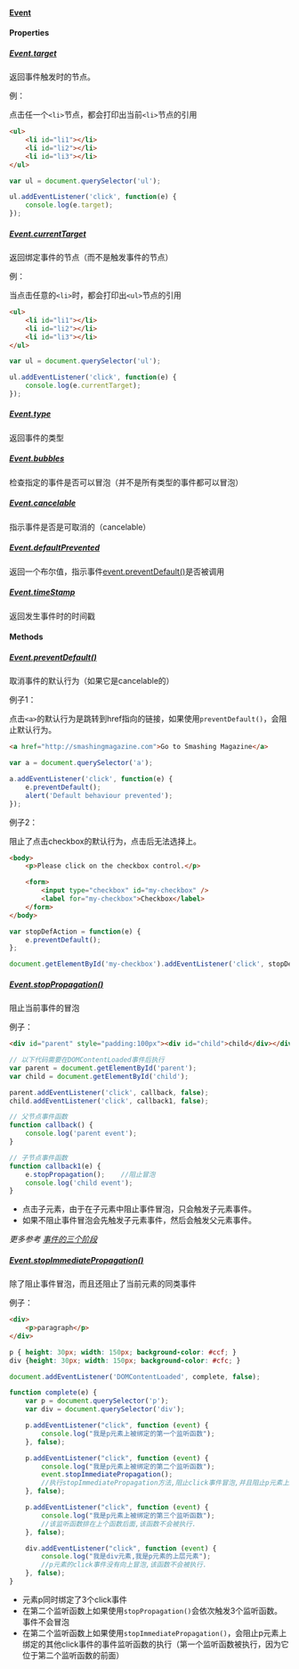#### [Event](https://developer.mozilla.org/en-US/docs/Web/API/Event)


#### Properties

##### [Event.target](https://developer.mozilla.org/en-US/docs/Web/API/Event/target)

返回事件触发时的节点。

例：

点击任一个`<li>`节点，都会打印出当前`<li>`节点的引用

```html
<ul>
    <li id="li1"></li>
    <li id="li2"></li>
    <li id="li3"></li>
</ul>
```

```javascript
var ul = document.querySelector('ul');

ul.addEventListener('click', function(e) {
    console.log(e.target);
});

```


##### [Event.currentTarget](https://developer.mozilla.org/en-US/docs/Web/API/Event/currentTarget)

返回绑定事件的节点（而不是触发事件的节点）

例：

当点击任意的`<li>`时，都会打印出`<ul>`节点的引用

```html
<ul>
    <li id="li1"></li>
    <li id="li2"></li>
    <li id="li3"></li>
</ul>
```

```javascript
var ul = document.querySelector('ul');

ul.addEventListener('click', function(e) {
    console.log(e.currentTarget);
});
```

##### [Event.type](https://developer.mozilla.org/en-US/docs/Web/API/Event/type)

返回事件的类型

##### [Event.bubbles](https://developer.mozilla.org/en-US/docs/Web/API/Event/bubbles)

检查指定的事件是否可以冒泡（并不是所有类型的事件都可以冒泡）

##### [Event.cancelable](https://developer.mozilla.org/en-US/docs/Web/API/Event/cancelable)

指示事件是否是可取消的（cancelable）

##### [Event.defaultPrevented](https://developer.mozilla.org/en-US/docs/Web/API/Event/defaultPrevented)

返回一个布尔值，指示事件[event.preventDefault()](https://developer.mozilla.org/en-US/docs/Web/API/Event/preventDefault)是否被调用

##### [Event.timeStamp](https://developer.mozilla.org/en-US/docs/Web/API/Event/timeStamp)

返回发生事件时的时间戳

#### Methods

##### [Event.preventDefault()](https://developer.mozilla.org/en-US/docs/Web/API/Event/preventDefault)

取消事件的默认行为（如果它是cancelable的）


例子1：

点击`<a>`的默认行为是跳转到href指向的链接，如果使用`preventDefault()`，会阻止默认行为。

```html
<a href="http://smashingmagazine.com">Go to Smashing Magazine</a>
```

```javascript
var a = document.querySelector('a');

a.addEventListener('click', function(e) {
    e.preventDefault();
    alert('Default behaviour prevented');
});
```

例子2：

阻止了点击checkbox的默认行为，点击后无法选择上。

```html
<body>
    <p>Please click on the checkbox control.</p>

    <form>
        <input type="checkbox" id="my-checkbox" />
        <label for="my-checkbox">Checkbox</label>
    </form>
</body>
```

```javascript
var stopDefAction = function(e) {
    e.preventDefault();
};

document.getElementById('my-checkbox').addEventListener('click', stopDefAction, false);
```

##### [Event.stopPropagation()](https://developer.mozilla.org/en-US/docs/Web/API/Event/stopPropagation)

阻止当前事件的冒泡

例子：

```html
<div id="parent" style="padding:100px"><div id="child">child</div></div>
```

```javascript
// 以下代码需要在DOMContentLoaded事件后执行
var parent = document.getElementById('parent');
var child = document.getElementById('child');

parent.addEventListener('click', callback, false);
child.addEventListener('click', callback1, false);

// 父节点事件函数
function callback() {
    console.log('parent event');
}

// 子节点事件函数
function callback1(e) {
    e.stopPropagation();    //阻止冒泡
    console.log('child event');
}
```

* 点击子元素，由于在子元素中阻止事件冒泡，只会触发子元素事件。
* 如果不阻止事件冒泡会先触发子元素事件，然后会触发父元素事件。

*更多参考 [事件的三个阶段](https://github.com/ttian226/javascript-issues/blob/master/Event/Event%20Phases.md)*

##### [Event.stopImmediatePropagation()](https://developer.mozilla.org/en-US/docs/Web/API/Event/stopImmediatePropagation)

除了阻止事件冒泡，而且还阻止了当前元素的同类事件

例子：

```html
<div>
    <p>paragraph</p>
</div>
```
```css
p { height: 30px; width: 150px; background-color: #ccf; }
div {height: 30px; width: 150px; background-color: #cfc; }
```
```javascript
document.addEventListener('DOMContentLoaded', complete, false);

function complete(e) {
    var p = document.querySelector('p');
    var div = document.querySelector('div');

    p.addEventListener("click", function (event) {
        console.log("我是p元素上被绑定的第一个监听函数");
    }, false);

    p.addEventListener("click", function (event) {
        console.log("我是p元素上被绑定的第二个监听函数");
        event.stopImmediatePropagation();
        //执行stopImmediatePropagation方法,阻止click事件冒泡,并且阻止p元素上绑定的其他click事件的事件监听函数的执行.
    }, false);

    p.addEventListener("click", function (event) {
        console.log("我是p元素上被绑定的第三个监听函数");
        //该监听函数排在上个函数后面,该函数不会被执行.
    }, false);

    div.addEventListener("click", function (event) {
        console.log("我是div元素,我是p元素的上层元素");
        //p元素的click事件没有向上冒泡,该函数不会被执行.
    }, false);
}
```

* 元素p同时绑定了3个click事件
* 在第二个监听函数上如果使用`stopPropagation()`会依次触发3个监听函数。事件不会冒泡
* 在第二个监听函数上如果使用`stopImmediatePropagation()`，会阻止p元素上绑定的其他click事件的事件监听函数的执行（第一个监听函数被执行，因为它位于第二个监听函数的前面）

